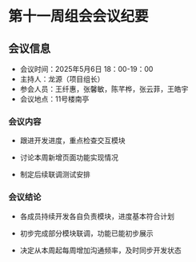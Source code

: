 # 第十一周组会会议纪要

## 会议信息

- 会议时间：2025年5月6日 18：00-19：00
- 主持人：龙源（项目组长）
- 参会人员：王纤惠，张馨敏，陈芊桦，张云菲，王皓宇
- 会议地点：11号楼南亭

### 会议内容
- 跟进开发进度，重点检查交互模块

- 讨论本周新增页面功能实现情况

- 制定后续联调测试安排

### 会议结论
- 各成员持续开发各自负责模块，进度基本符合计划

- 初步完成部分模块联调，功能已能初步展示

- 决定从本周起每周增加沟通频率，及时同步开发状态
